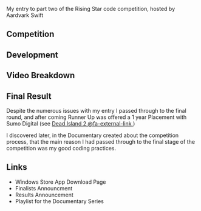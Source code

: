 My entry to part two of the Rising Star code competition, hosted by Aardvark Swift

## Competition

## Development

## Video Breakdown

## Final Result

Despite the numerous issues with my entry I passed through to the final round, and after coming Runner Up was offered a 1 year Placement with Sumo Digital (see [Dead Island 2 @fa-external-link ](/project?p=di2))

I discovered later, in the Documentary created about the competition process, that the main reason I had passed through to the final stage of the competition was my good coding practices.

## Links

 * Windows Store App Download Page
 * Finalists Announcment
 * Results Announcement
 * Playlist for the Documentary Series
